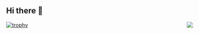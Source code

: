 ## Hi there 👋
<img align="right" src="https://visitor-badge.laobi.icu/badge?page_id=ahmed-elhoshy.ahmed-elhoshy" />

[![trophy](https://github-profile-trophy.vercel.app/?username=ahmed-elhoshy)](https://github.com/ryo-ma/github-profile-trophy)

<!--
**ahmed-elhoshy/ahmed-elhoshy** is a ✨ _special_ ✨ repository because its `README.md` (this file) appears on your GitHub profile.

Here are some ideas to get you started:

- 🔭 I’m currently working on ...
- 🌱 I’m currently learning ...
- 👯 I’m looking to collaborate on ...
- 🤔 I’m looking for help with ...
- 💬 Ask me about ...
- 📫 How to reach me: ...
- 😄 Pronouns: ...
- ⚡ Fun fact: ...
-->
